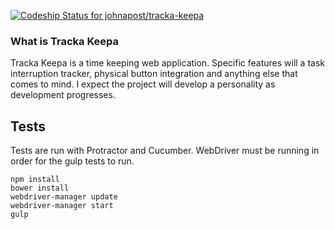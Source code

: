 [ ![Codeship Status for johnapost/tracka-keepa](https://codeship.com/projects/4c85bbe0-9151-0132-34f5-6e434ff849c7/status?branch=master)](https://codeship.com/projects/61691)

### What is Tracka Keepa ###

Tracka Keepa is a time keeping web application. Specific features will a task interruption tracker, physical button integration and anything else that comes to mind. I expect the project will develop a personality as development progresses.

## Tests ##

Tests are run with Protractor and Cucumber. WebDriver must be running in order for the gulp tests to run.

    npm install
    bower install
    webdriver-manager update
    webdriver-manager start
    gulp
